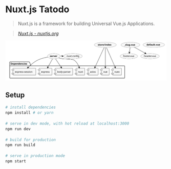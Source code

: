 # Nuxt.js Tatodo

> Nuxt.js is a framework for building Universal Vue.js Applications.

> _[Nuxt.js - nuxtjs.org](https://nuxtjs.org)_

![arkit](./arkit.svg?sanitize=true)

## Setup

```bash
# install dependencies
npm install # or yarn

# serve in dev mode, with hot reload at localhost:3000
npm run dev

# build for production
npm run build

# serve in production mode
npm start
```

